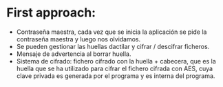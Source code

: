 # First approach:

- Contraseña maestra, cada vez que se inicia la aplicación se pide la contraseña maestra y luego nos olvidamos.
- Se pueden gestionar las huellas dactilar y cifrar / descifrar ficheros.
- Mensaje de advertencia al borrar huella.
- Sistema de cifrado: fichero cifrado con la huella + cabecera, que es la huella que se ha utilizado para cifrar el fichero cifrada con AES, cuya clave privada es generada por el programa y es interna del programa.

